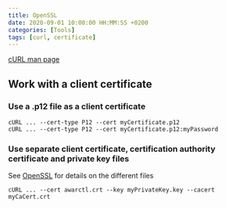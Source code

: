 ```yaml
---
title: OpenSSL
date: 2020-09-01 10:00:00 HH:MM:SS +0200
categories: [Tools]
tags: [curl, certificate]
---
```


[cURL man page](https://curl.haxx.se/docs/manpage.html)

## Work with a client certificate

### Use a .p12 file as a client certificate

```console
cURL ... --cert-type P12 --cert myCertificate.p12
cURL ... --cert-type P12 --cert myCertificate.p12:myPassword
```

### Use separate client certificate, certification authority certificate and private key files

See [OpenSSL](posts/OpenSSL) for details on the different files

```console
cURL ... --cert awarctl.crt --key myPrivateKey.key --cacert myCaCert.crt 
```